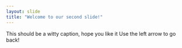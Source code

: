 ```yaml
---
layout: slide
title: "Welcome to our second slide!"
---
```

This should be a witty caption, hope you like it
Use the left arrow to go back!
